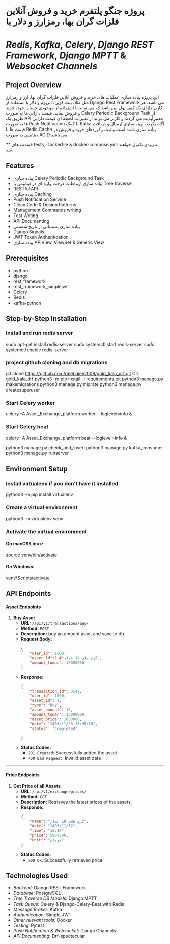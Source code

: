 # پروژه جنگو پلتفرم خرید و فروش آنلاین فلزات گران بها، رمزارز و دلار با
# _Redis_, _Kafka_, _Celery_, _Django REST Framework_, _Django MPTT_ & _Websocket Channels_


## Project Overview
این پروژه پیاده سازی عملیات های خرید و فروش آنلاین فلزات گران بها، ارز و رمزارز مثل طلا، بیت کوین، اتریوم و دلار با استفاده از Django Rest Framework می باشد. هر کاربر دارای یک کیف پول می باشد که می تواند با استفاده از موجودی حساب خود، خرید و فروش نماید. قیمت دارایی ها به صورت  Celery Periodic Background Task از طریق یک API معتبرآپدیت می گردند و کاربر می تواند از تغییرات لحظه ای  قیمت دارایی ها به صورت Push Notification با کمک  Kafka آگاه بگردد. بهینه سازی ارسال و دریافت قیمت ها با Redis Cache پیاده سازی شده است و ثبت رکوردهای خرید و فروش در دیتابیس به صورت ACID می باشد.

** قسمت های tests, Dockerfile & docker-compose.yml به زودی تکمیل خواهند شد.

## Features
- پیاده سازی Celery Periodic Background Task
- پیاده سازی ارتباطات درخت واره ای  در دیتابیس یا Tree traverse
- RESTful API
- پیاده سازی Caching
- Push Notification Service
- Clean Code & Design Patterns
- Management Commands writing
- Test Writing
- API Documenting
- پیاده سازی پشتیبانی از تاریخ شمسی
- Django Signals
- JWT Token Authentication
- پیاده سازی APIView, ViewSet & Generic View


## Prerequisites
- python
- django
- rest_framework
- rest_framework_simplejwt
- Celery
- Redis
- kafka-python


## Step-by-Step Installation
### Install and run redis server
sudo apt-get install redis-server
sudo systemctl start redis-server
sudo systemctl enable redis-server

### project github cloning and db migrations
git clone https://github.com/deebajee2009/gold_kala_drf.git
CD gold_kala_drf
python3 -m pip install -r requirements.txt
python3 manage.py makemigrations
python3 manage.py migrate
python3 manage.py createsuperuser

### Start Celery worker
celery -A Asset_Exchange_platform worker --loglevel=info &

### Start Celery beat
celery -A Asset_Exchange_platform beat --loglevel=info &

python3 manage.py check_and_insert
python3 manage.py kafka_consumer
python3 manage.py runserver

## Environment Setup
### Install virtualenv if you don't have it installed
python3 -m pip install virtualenv

### Create a virtual environment
python3 -m virtualenv venv

### Activate the virtual environment
#### On macOS/Linux:
source venv/bin/activate

#### On Windows:
venv\Scripts\activate

## API Endpoints
#### Asset Endpoints

1. **Buy Asset**
   - **URL:** `/api/v1/transactions/buy/`
   - **Method:** `POST`
   - **Description:** buy an amount asset and save to db
   - **Request Body:**
     ```json
     {
         "user_id": 1000,
         "asset_id":1 #"گرم طلای 18 عیار",
         "amount_toman": 15000000
     }
     ```
   - **Response:**
     ```json
     {
         "transaction_id": 3542,
         "user_id": 1000,
         "asset_id": 1,
         "type": "Buy",
         "asset_amount": 15,
         "amount_toman": 15000000,
         "asset_price": 1000000,
         "date": "1403/11/20 13:35:10",
         "status": "Completed"

     }
     ```
   - **Status Codes:**
     - `201 Created`: Successfully added the asset
     - `400 Bad Request`: Invalid asset data
---

#### Price Endpoints

1. **Get Price of all Assets**
   - **URL:** `/api/v1/exchange/prices/`
   - **Method:** `GET`
   - **Description:** Retrieves the latest prices of the assets.
   - **Response:**
     ```json
     {
         "name": "گرم طلای 18 عیار",
         "date": "1403/11/12",
         "time": "13:16",
         "price": 5964200,
         "unit": "تومان"
     }
     ```
   - **Status Codes:**
     - `200 OK`: Successfully retrieved price



## Technologies Used
+ _Backend_: Django REST Framework
+ _Database_: PostgreSQL
+ _Tree Traverse DB Models_: Django MPTT
+ _Task Queue_: Celery & Django-Celery-Beat with Redis
+ _Message Broker_: Kafka
+ _Authentication_: Simple JWT
+ _Other relevant tools_: Docker
+ _Testing_: Pytest
+ _Push Notification & Websocket_: Django Channels
+ _API Documenting_: Drf-spectacular

